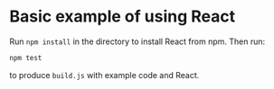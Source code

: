 # Basic example of using React 

Run `npm install` in the directory to install React from npm. Then run:

```sh
npm test
```

to produce `build.js` with example code and React.

